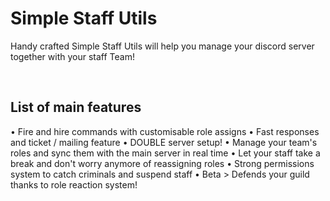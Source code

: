 # Simple Staff Utils
Handy crafted Simple Staff Utils will help you manage your discord server together with your staff Team!

<br>

## List of main features
• Fire and hire commands with customisable role assigns
• Fast responses and ticket / mailing feature
• DOUBLE server setup!
• Manage your team's roles and sync them with the main server in real time
• Let your staff take a break and don't worry anymore of reassigning roles
• Strong permissions system to catch criminals and suspend staff
• Beta > Defends your guild thanks to role reaction system!
